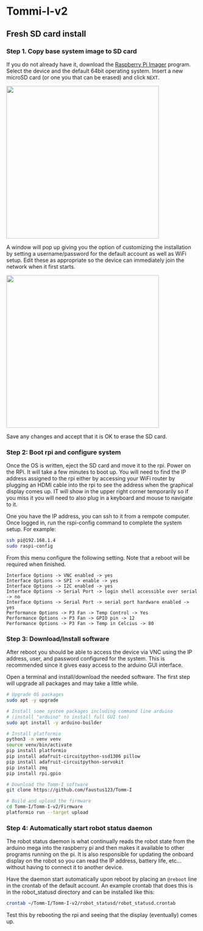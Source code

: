 
# Tommi-I-v2


## Fresh SD card install

### Step 1. Copy base system image to SD card
If you do not already have it, download the [Raspberry Pi Imager](https://www.raspberrypi.com/software/) program. Select the device and the default 64bit operating system. Insert a new microSD card (or one you that can be erased) and click `NEXT`.

<img src="../docs/images/rpi_imager01.png" width="400">

A window will pop up giving you the option of customizing the installation by setting a username/password for the default account as well as WiFi setup. Edit these as appropriate so the device can immediately join the network when it first starts. 

<img src="../docs/images/rpi_imager02.png" width="400">

Save any changes and accept that it is OK to erase the SD card.


### Step 2: Boot rpi and configure system

Once the OS is written, eject the SD card and move it to the rpi. Power on the RPi. It will take a few minutes to boot up. You will need to find the IP address assigned to the rpi either by accessing your WiFi router by plugging an HDMI cable into the rpi to see the address when the graphical display comes up. IT will show in the upper right corner temporarily so if you miss it you will need to also plug in a keyboard and mouse to navigate to it.

One you have the IP address, you can ssh to it from a rempote computer. Once logged in, run the rspi-config command to complete the system setup. For example:

~~~bash
ssh pi@192.168.1.4
sudo raspi-config
~~~

From this menu configure the following setting. Note that a reboot will be 
required when finished.

~~~
Interface Options -> VNC enabled -> yes
Interface Options -> SPI -> enable -> yes
Interface Options -> I2C enabled -> yes
Interface Options -> Serial Port -> login shell accessible over serial -> no
Interface Options -> Serial Port -> serial port hardware enabled -> yes
Performance Options -> P3 Fan -> Temp Control -> Yes
Performance Options -> P3 Fan -> GPIO pin -> 12
Performance Options -> P3 Fan -> Temp in Celcius -> 80
~~~

### Step 3: Download/Install software
After reboot you should be able to access the device via VNC using the IP address, user, and password configured for the system. This is recommended since it gives easy access to the arduino GUI interface. 


Open a terminal and install/download the needed software. The first step will upgrade all packages and may take a little while.

~~~bash
# Upgrade OS packages
sudo apt -y upgrade

# Install some system packages including command line arduino
# (install "arduino" to install full GUI too)
sudo apt install -y arduino-builder

# Install platformio
python3 -m venv venv
source venv/bin/activate
pip install platformio
pip install adafruit-circuitpython-ssd1306 pillow
pip install adafruit-circuitpython-servokit
pip install zmq
pip install rpi.gpio

# Download the Tomm-I software
git clone https://github.com/faustus123/Tomm-I

# Build and upload the firmware
cd Tomm-I/Tomm-I-v2/Firmware
platformio run --target upload
~~~

### Step 4: Automatically start robot status daemon

The robot status daemon is what continually reads the robot state from
the arduino mega into the raspberry pi and then makes it available to
other programs running on the pi. It is also responsible for updating 
the onboard display on the robot so you can read the IP address, battery
life, etc... without having to connect it to another device.

Have the daemon start automatically upon reboot by placing an `@reboot`
line in the crontab of the default account. An example crontab that does
this is in the robot_statusd directory and can be installed like this:

~~~bash
crontab ~/Tomm-I/Tomm-I-v2/robot_statusd/robot_statusd.crontab
~~~

Test this by rebooting the rpi and seeing that the display (eventually)
comes up.
